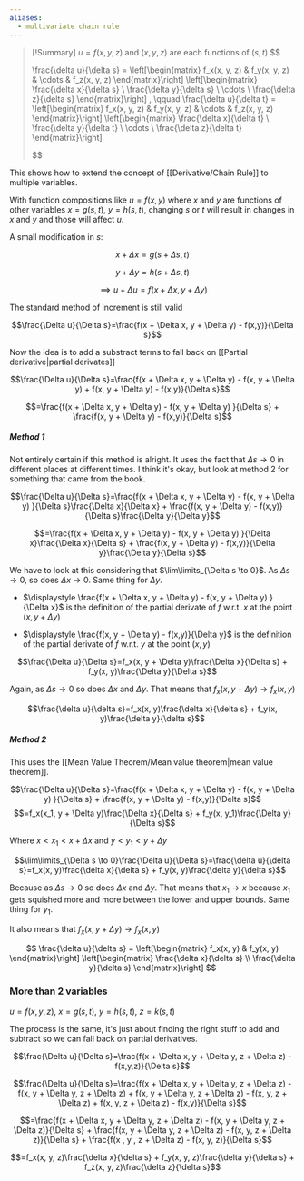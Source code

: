```yaml
---
aliases:
  - multivariate chain rule
---
```


> [!Summary]
> $u=f(x,y,z)$ and $(x,y,z)$ are each functions of $(s,t)$
> $$
> 
> \frac{\delta u}{\delta s} =
> \left[\begin{matrix} 
> f_x(x, y, z) & f_y(x, y, z) & \cdots & f_z(x, y, z)
> \end{matrix}\right] 
> \left[\begin{matrix} 
> \frac{\delta x}{\delta s} \\ 
> \frac{\delta y}{\delta s} \\
> \cdots \\
> \frac{\delta z}{\delta s}
> \end{matrix}\right] , \qquad
> \frac{\delta u}{\delta t} =
> \left[\begin{matrix} 
> f_x(x, y, z) & f_y(x, y, z) & \cdots & f_z(x, y, z)
> \end{matrix}\right] 
> \left[\begin{matrix} 
> \frac{\delta x}{\delta t} \\ 
> \frac{\delta y}{\delta t} \\
> \cdots \\
> \frac{\delta z}{\delta t}
> \end{matrix}\right] 
> 
> $$

This shows how to extend the concept of [[Derivative/Chain Rule]] to multiple variables.

With function compositions like $u=f(x,y)$ where $x$ and $y$ are functions of other variables $x=g(s,t)$, $y=h(s,t)$, changing $s$ or $t$ will result in changes in $x$ and $y$ and those will affect $u$.

A small modification in $s$:

$$x + \Delta x = g(s + \Delta s, t)$$

$$y + \Delta y = h(s + \Delta s, t)$$

$$\implies u + \Delta u = f(x + \Delta x, y + \Delta y)$$

The standard method of increment is still valid

$$\frac{\Delta u}{\Delta s}=\frac{f(x + \Delta x, y + \Delta y) - f(x,y)}{\Delta s}$$

Now the idea is to add a substract terms to fall back on [[Partial derivative|partial derivates]]

$$\frac{\Delta u}{\Delta s}=\frac{f(x + \Delta x, y + \Delta y) - f(x, y + \Delta y) + f(x, y + \Delta y) - f(x,y)}{\Delta s}$$

$$=\frac{f(x + \Delta x, y + \Delta y) - f(x, y + \Delta y) }{\Delta s} + \frac{f(x, y + \Delta y) - f(x,y)}{\Delta s}$$





##### Method 1

Not entirely certain if this method is alright. It uses the fact that $\Delta s \to 0$ in different places at different times. I think it's okay, but look at method 2 for something that came from the book.

$$\frac{\Delta u}{\Delta s}=\frac{f(x + \Delta x, y + \Delta y) - f(x, y + \Delta y) }{\Delta s}\frac{\Delta x}{\Delta x} + \frac{f(x, y + \Delta y) - f(x,y)}{\Delta s}\frac{\Delta y}{\Delta y}$$

$$=\frac{f(x + \Delta x, y + \Delta y) - f(x, y + \Delta y) }{\Delta x}\frac{\Delta x}{\Delta s} + \frac{f(x, y + \Delta y) - f(x,y)}{\Delta y}\frac{\Delta y}{\Delta s}$$

We have to look at this considering that $\lim\limits_{\Delta s \to 0}$. As $\Delta s \to 0$, so does $\Delta x \to 0$. Same thing for $\Delta y$.

- $\displaystyle \frac{f(x + \Delta x, y + \Delta y) - f(x, y + \Delta y) }{\Delta x}$ is the definition of the partial derivate of $f$ w.r.t. $x$ at the point $(x, y + \Delta y)$

- $\displaystyle \frac{f(x, y + \Delta y) - f(x,y)}{\Delta y}$ is the definition of the partial derivate of $f$ w.r.t. $y$ at the point $(x, y)$

$$\frac{\Delta u}{\Delta s}=f_x(x, y + \Delta y)\frac{\Delta x}{\Delta s} + f_y(x, y)\frac{\Delta y}{\Delta s}$$

Again, as $\Delta s \to 0$ so does $\Delta x$ and $\Delta y$. That means that $f_x(x, y + \Delta y) \to f_x(x, y)$

$$\frac{\delta u}{\delta s}=f_x(x, y)\frac{\delta x}{\delta s} + f_y(x, y)\frac{\delta y}{\delta s}$$

##### Method 2

This uses the [[Mean Value Theorem/Mean value theorem|mean value theorem]].

$$\frac{\Delta u}{\Delta s}=\frac{f(x + \Delta x, y + \Delta y) - f(x, y + \Delta y) }{\Delta s} + \frac{f(x, y + \Delta y) - f(x,y)}{\Delta s}$$
$$=f_x(x_1, y + \Delta y)\frac{\Delta x}{\Delta s} + f_y(x, y_1)\frac{\Delta y}{\Delta s}$$

Where $x<x_1<x+\Delta x$ and  $y<y_1<y+\Delta y$ 

$$\lim\limits_{\Delta s \to 0}\frac{\Delta u}{\Delta s}=\frac{\delta u}{\delta s}=f_x(x, y)\frac{\delta x}{\delta s} + f_y(x, y)\frac{\delta y}{\delta s}$$

Because as $\Delta s \to 0$ so does $\Delta x$ and $\Delta y$. That means that $x_1 \to x$ because $x_1$ gets squished more and more between the lower and upper bounds. Same thing for $y_1$.

It also means that $f_x(x, y + \Delta y) \to f_x(x, y)$

$$
\frac{\delta u}{\delta s} =
\left[\begin{matrix} 
f_x(x, y) & f_y(x, y)
\end{matrix}\right] 
\left[\begin{matrix} 
\frac{\delta x}{\delta s} \\ \frac{\delta y}{\delta s}
\end{matrix}\right] 
$$

### More than 2 variables


$u=f(x,y,z)$, $x=g(s,t)$, $y=h(s,t)$, $z=k(s,t)$

The process is the same, it's just about finding the right stuff to add and subtract so we can fall back on partial derivatives.

$$\frac{\Delta u}{\Delta s}=\frac{f(x + \Delta x, y + \Delta y, z + \Delta z) - f(x,y,z)}{\Delta s}$$

$$\frac{\Delta u}{\Delta s}=\frac{f(x + \Delta x, y + \Delta y, z + \Delta z) - f(x, y + \Delta y, z + \Delta z) + f(x, y + \Delta y, z + \Delta z) - f(x, y, z + \Delta z) + f(x, y, z + \Delta z) - f(x,y)}{\Delta s}$$

$$=\frac{f(x + \Delta x, y + \Delta y, z + \Delta z) - f(x, y + \Delta y, z + \Delta z)}{\Delta s} + \frac{f(x, y + \Delta y, z + \Delta z) - f(x, y, z + \Delta z)}{\Delta s} + \frac{f(x , y , z + \Delta z) - f(x, y, z)}{\Delta s}$$

$$=f_x(x, y, z)\frac{\delta x}{\delta s} + f_y(x, y, z)\frac{\delta y}{\delta s} + f_z(x, y, z)\frac{\delta z}{\delta s}$$